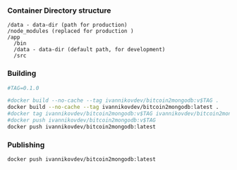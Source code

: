 ### Container Directory structure
```
/data - data-dir (path for production)
/node_modules (replaced for production )
/app
  /bin
  /data - data-dir (default path, for development)
  /src
```


### Building
```bash
#TAG=0.1.0

#docker build --no-cache --tag ivannikovdev/bitcoin2mongodb:v$TAG .
docker build --no-cache --tag ivannikovdev/bitcoin2mongodb:latest .
#docker tag ivannikovdev/bitcoin2mongodb:v$TAG ivannikovdev/bitcoin2mongodb:latest
#docker push ivannikovdev/bitcoin2mongodb:v$TAG
docker push ivannikovdev/bitcoin2mongodb:latest
```


### Publishing
```bash
docker push ivannikovdev/bitcoin2mongodb:latest
```
